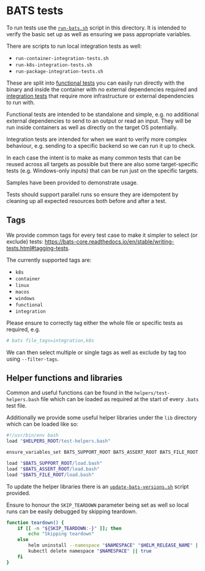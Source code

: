 # BATS tests

To run tests use the [`run-bats.sh`](./run-bats.sh) script in this directory.
It is intended to verify the basic set up as well as ensuring we pass appropriate variables.

There are scripts to run local integration tests as well:

- `run-container-integration-tests.sh`
- `run-k8s-integration-tests.sh`
- `run-package-integration-tests.sh`

These are split into [functional tests](./tests/functional/) you can easily run directly with the binary and inside the container with no external dependencies required and [integration tests](./tests/integration/) that require more infrastructure or external dependencies to run with.

Functional tests are intended to be standalone and simple, e.g. no additional external dependencies to send to an output or read an input.
They will be run inside containers as well as directly on the target OS potentially.

Integration tests are intended for when we want to verify more complex behaviour, e.g. sending to a specific backend so we can run it up to check.

In each case the intent is to make as many common tests that can be reused across all targets as possible but there are also some target-specific tests (e.g. Windows-only inputs) that can be run just on the specific targets.

Samples have been provided to demonstrate usage.

Tests should support parallel runs so ensure they are idempotent by cleaning up all expected resources both before and after a test.

## Tags

We provide common tags for every test case to make it simpler to select (or exclude) tests: <https://bats-core.readthedocs.io/en/stable/writing-tests.html#tagging-tests>.

The currently supported tags are:

- `k8s`
- `container`
- `linux`
- `macos`
- `windows`
- `functional`
- `integration`

Please ensure to correctly tag either the whole file or specific tests as required, e.g.

```bash
# bats file_tags=integration,k8s
```

We can then select multiple or single tags as well as exclude by tag too using `--filter-tags`.

## Helper functions and libraries

Common and useful functions can be found in the `helpers/test-helpers.bash` file which can be loaded as required at the start of every `.bats` test file.

Additionally we provide some useful helper libraries under the `lib` directory which can be loaded like so:

```bash
#!/usr/bin/env bash
load "$HELPERS_ROOT/test-helpers.bash"

ensure_variables_set BATS_SUPPORT_ROOT BATS_ASSERT_ROOT BATS_FILE_ROOT

load "$BATS_SUPPORT_ROOT/load.bash"
load "$BATS_ASSERT_ROOT/load.bash"
load "$BATS_FILE_ROOT/load.bash"
```

To update the helper libraries there is an [`update-bats-versions.sh`](./../../scripts/update-bats-versions.sh) script provided.

Ensure to honour the `SKIP_TEARDOWN` parameter being set as well so local runs can be easily debugged by skipping teardown.

```bash
function teardown() {
    if [[ -n "${SKIP_TEARDOWN:-}" ]]; then
        echo "Skipping teardown"
    else
        helm uninstall --namespace "$NAMESPACE" "$HELM_RELEASE_NAME" || true
        kubectl delete namespace "$NAMESPACE" || true
    fi
}
```
